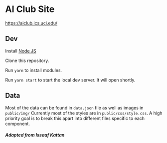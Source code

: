 # AI Club Site
https://aiclub.ics.uci.edu/

## Dev
Install <a href="https://nodejs.org/">Node JS</a>

Clone this repository.

Run ```yarn``` to install modules.

Run  ```yarn start``` to start the local dev server. It will open shortly.

## Data
Most of the data can be found in ```data.json``` file as well as images in ```public/img/```
Currently most of the styles are in ```public/css/style.css```. A high priority goal is to break this apart into different files specific to each component.

##### Adapted from Issaaf Kattan
